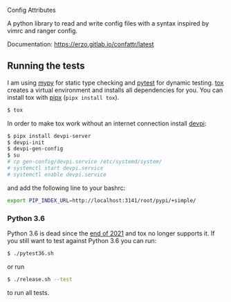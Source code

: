 Config Attributes

A python library to read and write config files
with a syntax inspired by vimrc and ranger config.

Documentation: https://erzo.gitlab.io/confattr/latest


## Running the tests

I am using [mypy](https://www.mypy-lang.org/) for static type checking and [pytest](https://docs.pytest.org/en/latest/) for dynamic testing.
[tox](https://tox.wiki/en/latest/) creates a virtual environment and installs all dependencies for you.
You can install tox with [pipx](https://pypa.github.io/pipx/) (`pipx install tox`).

```bash
$ tox
```

In order to make tox work without an internet connection install [devpi](https://devpi.net/docs/devpi/devpi/stable/%2Bd/index.html):

```bash
$ pipx install devpi-server
$ devpi-init
$ devpi-gen-config
$ su
# cp gen-config/devpi.service /etc/systemd/system/
# systemctl start devpi.service
# systemctl enable devpi.service
```

and add the following line to your bashrc:

```bash
export PIP_INDEX_URL=http://localhost:3141/root/pypi/+simple/
```

### Python 3.6

Python 3.6 is dead since the [end of 2021](https://peps.python.org/pep-0494/#lifespan) and tox no longer supports it.
If you still want to test against Python 3.6 you can run:

```bash
$ ./pytest36.sh
```

or run

```bash
$ ./release.sh --test
```

to run all tests.
